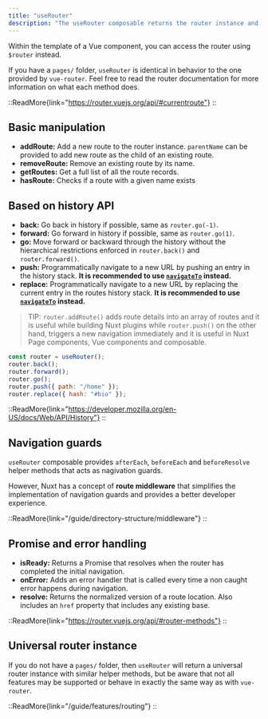 ```yaml
---
title: "useRouter"
description: "The useRouter composable returns the router instance and must be called in a setup function, plugin, or route middleware."
---
```


Within the template of a Vue component, you can access the router using `$router` instead.

If you have a `pages/` folder, `useRouter` is identical in behavior to the one provided by `vue-router`. Feel free to read the router documentation for more information on what each method does.

::ReadMore{link="https://router.vuejs.org/api/#currentroute"}
::

## Basic manipulation

- **addRoute:** Add a new route to the router instance. `parentName` can be provided to add new route as the child of an existing route.
- **removeRoute:** Remove an existing route by its name.
- **getRoutes:** Get a full list of all the route records.
- **hasRoute:** Checks if a route with a given name exists

## Based on history API

- **back:** Go back in history if possible, same as `router.go(-1)`.
- **forward:** Go forward in history if possible, same as `router.go(1)`.
- **go:** Move forward or backward through the history without the hierarchical restrictions enforced in `router.back()` and `router.forward()`.
- **push:** Programmatically navigate to a new URL by pushing an entry in the history stack. **It is recommended to use [`navigateTo`](http://v3.nuxtjs.org/api/utils/navigate-to#navigateto) instead.**
- **replace:** Programmatically navigate to a new URL by replacing the current entry in the routes history stack. **It is recommended to use [`navigateTo`](http://v3.nuxtjs.org/api/utils/navigate-to#navigateto) instead.**

> TIP: `router.addRoute()` adds route details into an array of routes and it is useful while building Nuxt plugins while `router.push()` on the other hand, triggers a new navigation immediately and it is useful in Nuxt Page components, Vue components and composable.

```js [js]
const router = useRouter();
router.back();
router.forward();
router.go();
router.push({ path: "/home" });
router.replace({ hash: "#bio" });
````

::ReadMore{link="https://developer.mozilla.org/en-US/docs/Web/API/History"}
::

## Navigation guards

`useRouter` composable provides `afterEach`, `beforeEach` and `beforeResolve` helper methods that acts as nagivation guards.

However, Nuxt has a concept of **route middleware** that simplifies the implementation of navigation guards and provides a better developer experience.

::ReadMore{link="/guide/directory-structure/middleware"}
::

## Promise and error handling

- **isReady:** Returns a Promise that resolves when the router has completed the initial navigation.
- **onError:** Adds an error handler that is called every time a non caught error happens during navigation.
- **resolve:** Returns the normalized version of a route location. Also includes an `href` property that includes any existing base.

::ReadMore{link="https://router.vuejs.org/api/#router-methods"}
::

## Universal router instance

If you do not have a `pages/` folder, then `useRouter` will return a universal router instance with similar helper methods, but be aware that not all features may be supported or behave in exactly the same way as with `vue-router`.

::ReadMore{link="/guide/features/routing"}
::
